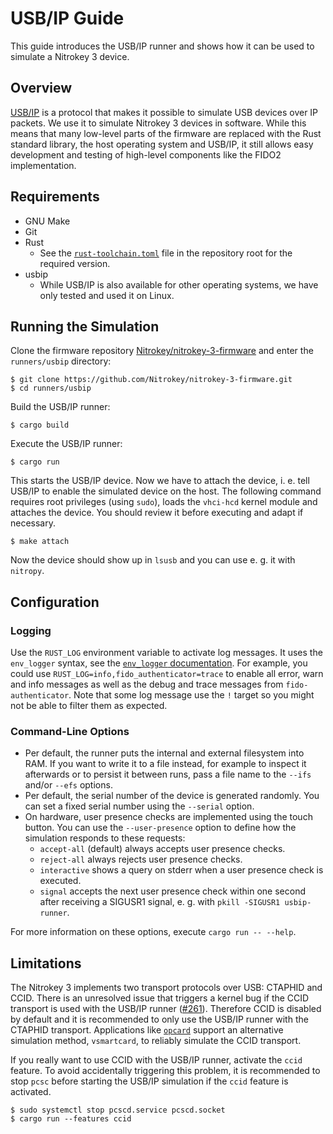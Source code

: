 # USB/IP Guide

This guide introduces the USB/IP runner and shows how it can be used to simulate a Nitrokey 3 device.

## Overview

[USB/IP][] is a protocol that makes it possible to simulate USB devices over IP packets.
We use it to simulate Nitrokey 3 devices in software.
While this means that many low-level parts of the firmware are replaced with the Rust standard library, the host operating system and USB/IP, it still allows easy development and testing of high-level components like the FIDO2 implementation.

[USB/IP]: https://usbip.sourceforge.net/

## Requirements

- GNU Make
- Git
- Rust
  - See the [`rust-toolchain.toml`][] file in the repository root for the required version.
- usbip
  - While USB/IP is also available for other operating systems, we have only tested and used it on Linux.

[`rust-toolchain.toml`]: ../rust-toolchain.toml

## Running the Simulation

Clone the firmware repository [Nitrokey/nitrokey-3-firmware](https://github.com/Nitrokey/nitrokey-3-firmware) and enter the `runners/usbip` directory:

```
$ git clone https://github.com/Nitrokey/nitrokey-3-firmware.git
$ cd runners/usbip
```

Build the USB/IP runner:

```
$ cargo build
```

Execute the USB/IP runner:

```
$ cargo run
```

This starts the USB/IP device.
Now we have to attach the device, i. e. tell USB/IP to enable the simulated device on the host.
The following command requires root privileges (using `sudo`), loads the `vhci-hcd` kernel module and attaches the device.
You should review it before executing and adapt if necessary.

```
$ make attach
```

Now the device should show up in `lsusb` and you can use e. g. it with `nitropy`.

## Configuration

### Logging

Use the `RUST_LOG` environment variable to activate log messages.
It uses the `env_logger` syntax, see the [`env_logger` documentation][].
For example, you could use `RUST_LOG=info,fido_authenticator=trace` to enable all error, warn and info messages as well as the debug and trace messages from `fido-authenticator`.
Note that some log message use the `!` target so you might not be able to filter them as expected.

[`env_logger` documentation]: https://docs.rs/env_logger/latest/env_logger/

### Command-Line Options

- Per default, the runner puts the internal and external filesystem into RAM.
  If you want to write it to a file instead, for example to inspect it afterwards or to persist it between runs, pass a file name to the `--ifs` and/or `--efs` options.
- Per default, the serial number of the device is generated randomly.
  You can set a fixed serial number using the `--serial` option.
- On hardware, user presence checks are implemented using the touch button.
  You can use the `--user-presence` option to define how the simulation responds to these requests:
  - `accept-all` (default) always accepts user presence checks.
  - `reject-all` always rejects user presence checks.
  - `interactive` shows a query on stderr when a user presence check is executed.
  - `signal` accepts the next user presence check within one second after receiving a SIGUSR1 signal, e. g. with `pkill -SIGUSR1 usbip-runner`.

For more information on these options, execute `cargo run -- --help`.

## Limitations

The Nitrokey 3 implements two transport protocols over USB: CTAPHID and CCID.
There is an unresolved issue that triggers a kernel bug if the CCID transport is used with the USB/IP runner ([#261][]).
Therefore CCID is disabled by default and it is recommended to only use the USB/IP runner with the CTAPHID transport.
Applications like [`opcard`][] support an alternative simulation method, `vsmartcard`, to reliably simulate the CCID transport.

[#261]: https://github.com/Nitrokey/nitrokey-3-firmware/issues/261
[`opcard`]: https://github.com/Nitrokey/opcard-rs

If you really want to use CCID with the USB/IP runner, activate the `ccid` feature.
To avoid accidentally triggering this problem, it is recommended to stop `pcsc` before starting the USB/IP simulation if the `ccid` feature is activated.
```
$ sudo systemctl stop pcscd.service pcscd.socket
$ cargo run --features ccid
```
